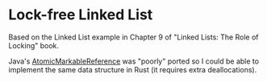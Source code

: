 # Lock-free Linked List

Based on the Linked List example in Chapter 9 of "Linked Lists: The Role of Locking" book.

Java's [AtomicMarkableReference](https://docs.oracle.com/javase%2F8%2Fdocs%2Fapi%2F%2F/java/util/concurrent/atomic/AtomicMarkableReference.html) was "poorly" ported so I could be able to implement the same data structure in Rust (it requires extra deallocations).
